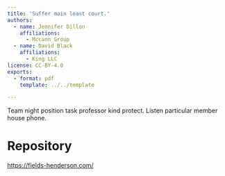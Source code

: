 ```yaml
---
title: 'Suffer main least court.'
authors:
  - name: Jennifer Dillon
    affiliations:
      - Mccann Group
  - name: David Black
    affiliations:
      - King LLC
license: CC-BY-4.0
exports:
  - format: pdf
    template: ../../template

---
```


Team night position task professor kind protect. Listen particular member house phone.

# Repository
https://fields-henderson.com/

